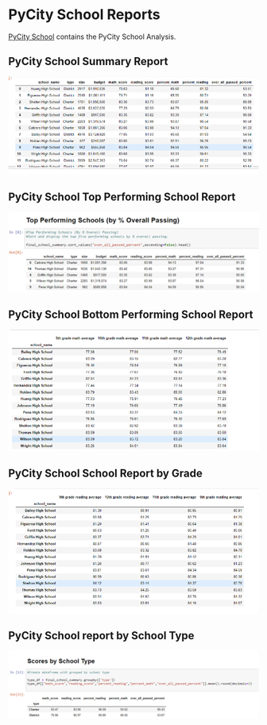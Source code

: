 # PyCity School Reports

<a href="https://github.com/BanuNathan/pandas-Challenge/tree/main/PyCitySchools">PyCity School</a> contains the PyCity School Analysis.


## PyCity School Summary Report
<img src="https://github.com/BanuNathan/pandas-Challenge/blob/main/PyCitySchools/Resources/Screenshot%20(28).png">

## PyCity School Top Performing School Report
<img src="https://github.com/BanuNathan/pandas-Challenge/blob/main/PyCitySchools/Resources/Screenshot%20(29).png">

## PyCity School Bottom Performing School Report
<img src="https://github.com/BanuNathan/pandas-Challenge/blob/main/PyCitySchools/Resources/Screenshot%20(30).png">

## PyCity School School Report by Grade
<img src="https://github.com/BanuNathan/pandas-Challenge/blob/main/PyCitySchools/Resources/Screenshot%20(31).png">

## PyCity School report by School Type
<img src="https://github.com/BanuNathan/pandas-Challenge/blob/main/PyCitySchools/Resources/Screenshot%20(32).png">
